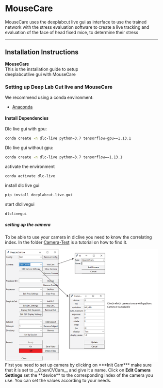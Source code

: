  # MouseCare


MouseCare uses the deeplabcut live gui as interface to use the trained network with the stress evaluation software to create a live tracking and evaluation of the face of head fixed mice, to determine their stress

---

## Installation Instructions

<p align="left">
  <span style="display: inline-block; width: 60%;">
    <strong>MouseCare</strong>  
    <br>  
   This is the installation guide to setup deeplabcutlive gui with MouseCare
  </span>
</p>


### Setting up Deep Lab Cut live and MouseCare

We recommend using a conda environment:
- [Anaconda ](https://anaconda.org/anaconda)

#### Install Dependencies

Dlc live gui with gpu:
```bash
conda create -n dlc-live python=3.7 tensorflow-gpu==1.13.1
```
Dlc live gui without gpu:
```bash
conda create -n dlc-live python=3.7 tensorflow==1.13.1 
```
activate the environment
```bash
conda activate dlc-live 
```
install dlc live gui
```bash
pip install deeplabcut-live-gui
```
start dlclivegui
```bash
dlclivegui
```

 
##### setting up the camera

To be able to use your camera in dlclive you need to know the correlating index.
In the folder [Camera-Test](https://github.com/Nasr-SFB1315/MouseCare/tree/main/Camera-Test) is a tutorial on how to find it.


<img align="right" src="https://github.com/Nasr-SFB1315/images/blob/main/dlclivecamera.png?raw=true" />
<p align="left">
First you need to set up camera by clicking on ***Init Cam*** make sure that it is set to __OpenCVCam__ and give it a name. 
Click on <strong>Edit Camera Settings</strong> set the **device** to the corresponding index of the camera you use. You can set the values according to your needs.
</p>


